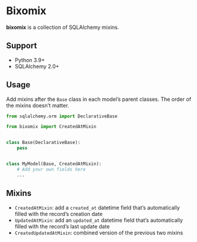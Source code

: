 # Bixomix

**bixomix** is a collection of SQLAlchemy mixins.

## Support

* Python 3.9+
* SQLAlchemy 2.0+

## Usage

Add mixins after the `Base` class in each model’s parent classes. The order of the mixins doesn’t matter.

```python
from sqlalchemy.orm import DeclarativeBase

from bixomix import CreatedAtMixin


class Base(DeclarativeBase):
    pass


class MyModel(Base, CreatedAtMixin):
    # Add your own fields here
    ...
```

## Mixins

* `CreatedAtMixin`: add a `created_at` datetime field that’s automatically filled with the record’s creation date
* `UpdatedAtMixin`: add an `updated_at` datetime field that’s automatically filled with the record’s last update date
* `CreatedUpdatedAtMixin`: combined version of the previous two mixins